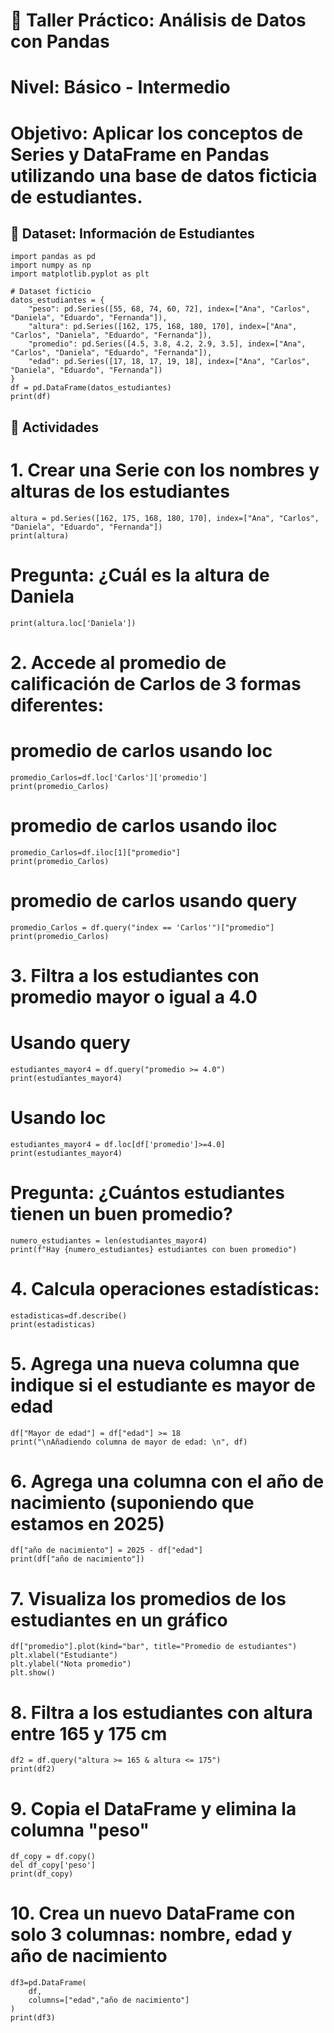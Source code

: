 # 🧪 Taller Práctico: Análisis de Datos con Pandas
# Nivel: Básico - Intermedio
# Objetivo: Aplicar los conceptos de Series y DataFrame en Pandas utilizando una base de datos ficticia de estudiantes.

## 📁 Dataset: Información de Estudiantes
```
import pandas as pd
import numpy as np
import matplotlib.pyplot as plt

# Dataset ficticio
datos_estudiantes = {
    "peso": pd.Series([55, 68, 74, 60, 72], index=["Ana", "Carlos", "Daniela", "Eduardo", "Fernanda"]),
    "altura": pd.Series([162, 175, 168, 180, 170], index=["Ana", "Carlos", "Daniela", "Eduardo", "Fernanda"]),
    "promedio": pd.Series([4.5, 3.8, 4.2, 2.9, 3.5], index=["Ana", "Carlos", "Daniela", "Eduardo", "Fernanda"]),
    "edad": pd.Series([17, 18, 17, 19, 18], index=["Ana", "Carlos", "Daniela", "Eduardo", "Fernanda"])
}
df = pd.DataFrame(datos_estudiantes)
print(df)
```
## 🧩 Actividades
# 1. Crear una Serie con los nombres y alturas de los estudiantes
```
altura = pd.Series([162, 175, 168, 180, 170], index=["Ana", "Carlos", "Daniela", "Eduardo", "Fernanda"])
print(altura)
```
# Pregunta: ¿Cuál es la altura de Daniela
```
print(altura.loc['Daniela'])
```

# 2. Accede al promedio de calificación de Carlos de 3 formas diferentes:
# promedio de carlos usando loc
```
promedio_Carlos=df.loc['Carlos']['promedio']
print(promedio_Carlos)
```
# promedio de carlos usando iloc
```
promedio_Carlos=df.iloc[1]["promedio"]
print(promedio_Carlos)
```
# promedio de carlos usando query
```
promedio_Carlos = df.query("index == 'Carlos'")["promedio"]
print(promedio_Carlos)
```

# 3. Filtra a los estudiantes con promedio mayor o igual a 4.0
# Usando query
```
estudiantes_mayor4 = df.query("promedio >= 4.0")
print(estudiantes_mayor4)
```
# Usando loc
```
estudiantes_mayor4 = df.loc[df['promedio']>=4.0]
print(estudiantes_mayor4)
```
# Pregunta: ¿Cuántos estudiantes tienen un buen promedio?
```
numero_estudiantes = len(estudiantes_mayor4)
print(f"Hay {numero_estudiantes} estudiantes con buen promedio")
```

# 4. Calcula operaciones estadísticas:
```
estadisticas=df.describe()
print(estadisticas)
```

# 5. Agrega una nueva columna que indique si el estudiante es mayor de edad
```
df["Mayor de edad"] = df["edad"] >= 18
print("\nAñadiendo columna de mayor de edad: \n", df)
```

# 6. Agrega una columna con el año de nacimiento (suponiendo que estamos en 2025)
```
df["año de nacimiento"] = 2025 - df["edad"]
print(df["año de nacimiento"])
```

# 7. Visualiza los promedios de los estudiantes en un gráfico
```
df["promedio"].plot(kind="bar", title="Promedio de estudiantes")
plt.xlabel("Estudiante")
plt.ylabel("Nota promedio")
plt.show()
```

# 8. Filtra a los estudiantes con altura entre 165 y 175 cm
```
df2 = df.query("altura >= 165 & altura <= 175")
print(df2)
```

# 9. Copia el DataFrame y elimina la columna "peso"
```
df_copy = df.copy()
del df_copy['peso']
print(df_copy)
```

# 10. Crea un nuevo DataFrame con solo 3 columnas: nombre, edad y año de nacimiento
```
df3=pd.DataFrame(
    df,
    columns=["edad","año de nacimiento"]
)
print(df3)
```